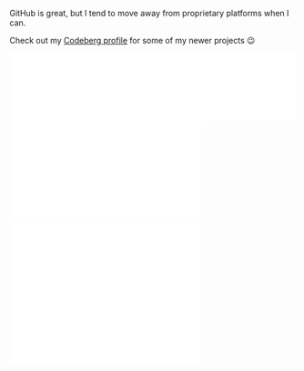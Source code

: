 GitHub is great, but I tend to move away from proprietary platforms when I can.

Check out my [Codeberg profile](https://codeberg.org/hegde-atri?tab=activity) for some of my newer projects 😉

<div style="display: flex;">
  <div align="left">
    <img width="390" src="./general.svg" />
    <img width="390" src="./achievements.svg" />
  </div>
  <div>
    <!-- <img width="390" src="https://github-readme-stats.vercel.app/api/top-langs/?username=hegde-atri&theme=tokyonight&hide_border=false&include_all_commits=true&count_private=true&layout=compact" /> -->
    <img width="390" src="./leetcode.svg" />
  </div>
</div>

<!-- ![Metrics](./github-metrics.svg) -->

<!-- ![profile-views](https://gpvc.arturio.dev/hegde-atri) -->
